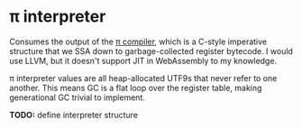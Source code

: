 # π interpreter
Consumes the output of the [π compiler](pi-compiler.md), which is a C-style imperative structure that we SSA down to garbage-collected register bytecode. I would use LLVM, but it doesn't support JIT in WebAssembly to my knowledge.

π interpreter values are all heap-allocated UTF9s that never refer to one another. This means GC is a flat loop over the register table, making generational GC trivial to implement.

**TODO:** define interpreter structure
